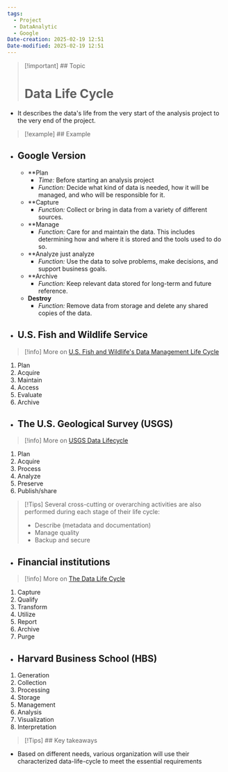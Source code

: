```yaml
---
tags:
  - Project
  - DataAnalytic
  - Google
Date-creation: 2025-02-19 12:51
Date-modified: 2025-02-19 12:51
---
```

> [!important] ## Topic 
>    # Data Life Cycle
- It describes the data's life from the very start of the analysis project to the very end of the project.

>[!example] ## Example
- ## Google Version
	-  **Plan
		- *Time:* Before starting an analysis project
		- *Function:* Decide what kind of data is needed, how it will be managed, and who will be responsible for it.
	- **Capture
		- *Function:* Collect or bring in data from a variety of different sources.
	- **Manage
		- *Function:* Care for and maintain the data. This includes determining how and where it is stored and the tools used to do so.
	- **Analyze
	  just analyze
		- *Function:* Use the data to solve problems, make decisions, and support business goals.
	- **Archive
		- *Function:* Keep relevant data stored for long-term and future reference.
	- **Destroy**
		- *Function:* Remove data from storage and delete any shared copies of the data.
- ## U.S. Fish and Wildlife Service
>[!info]  More on [U.S. Fish and Wildlife's Data Management Life Cycle](https://www.fws.gov/program/data-management/data-management-life-cycle "U.S. Fish and Wildlife's Data Management LIfe Cycle") 
1. Plan
2. Acquire
3. Maintain
4. Access
5. Evaluate
6. Archive
- ## The U.S. Geological Survey (USGS)
>[!info]  More on [USGS Data Lifecycle](https://www.usgs.gov/products/data-and-tools/data-management/data-lifecycle "USGS Data Lifecycle") 
1. Plan
2. Acquire
3. Process
4. Analyze
5. Preserve
6. Publish/share
> [!Tips] 
> Several cross-cutting or overarching activities are also performed during each stage of their life cycle:
> - Describe (metadata and documentation)
> - Manage quality
> - Backup and secure
- ## Financial institutions
>[!info]  More on [The Data Life Cycle](https://sfmagazine.com/post-entry/july-2018-the-data-life-cycle/ "The Data Life Cycle")
1. Capture
2. Qualify
3. Transform
4. Utilize
5. Report
6. Archive
7. Purge
- ## Harvard Business School (HBS)
1. Generation
2. Collection
3. Processing
4. Storage
5. Management
6. Analysis
7. Visualization
8. Interpretation
> [!Tips] ## Key takeaways
- Based on different needs, various organization will use their characterized data-life-cycle to meet the essential requirements